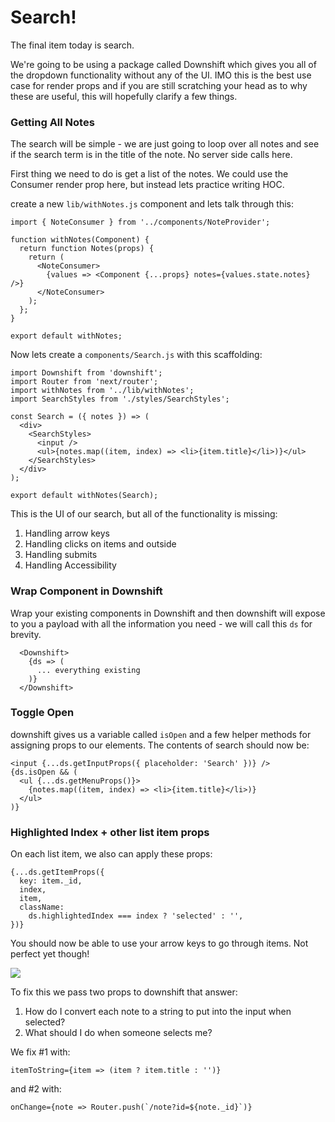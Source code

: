 # Search!

The final item today is search.

We're going to be using a package called Downshift which gives you all of the dropdown functionality without any  of the UI. IMO this is the best use case for render props and if you are still scratching your head as to why these are useful, this will hopefully clarify a few things.

### Getting All Notes

The search will be simple - we are just going to loop over all notes and see if the search term is in the title of the note. No server side calls here.

First thing we need to do is get a list of the notes. We could use the Consumer render prop here, but instead lets practice writing HOC.

create a new `lib/withNotes.js` component and lets talk through this:

```JSX
import { NoteConsumer } from '../components/NoteProvider';

function withNotes(Component) {
  return function Notes(props) {
    return (
      <NoteConsumer>
        {values => <Component {...props} notes={values.state.notes} />}
      </NoteConsumer>
    );
  };
}

export default withNotes;
```

Now lets create a `components/Search.js` with this scaffolding:

```JSX
import Downshift from 'downshift';
import Router from 'next/router';
import withNotes from '../lib/withNotes';
import SearchStyles from './styles/SearchStyles';

const Search = ({ notes }) => (
  <div>
    <SearchStyles>
      <input />
      <ul>{notes.map((item, index) => <li>{item.title}</li>)}</ul>
    </SearchStyles>
  </div>
);

export default withNotes(Search);

```

This is the UI of our search, but all of the functionality is missing:

1. Handling arrow keys
1. Handling clicks on items and outside
1. Handling submits
1. Handling Accessibility

### Wrap Component in Downshift

Wrap your existing components in Downshift and then downshift will expose to you a payload with all the information you need - we will call this `ds` for brevity.

```JSX
  <Downshift>
    {ds => (
      ... everything existing
    )}
  </Downshift>
```

### Toggle Open
downshift gives us a variable called `isOpen` and a few helper methods for assigning props to our elements. The contents of search should now be:

```JSX
<input {...ds.getInputProps({ placeholder: 'Search' })} />
{ds.isOpen && (
  <ul {...ds.getMenuProps()}>
    {notes.map((item, index) => <li>{item.title}</li>)}
  </ul>
)}
```

### Highlighted Index + other list item props

On each list item, we also can apply these props:

```JSX
{...ds.getItemProps({
  key: item._id,
  index,
  item,
  className:
    ds.highlightedIndex === index ? 'selected' : '',
})}
```

You should now be able to use your arrow keys to go through items. Not perfect yet though!

![](http://wes.io/de54b82cc9dc/content)

To fix this we pass two props to downshift that answer:

1. How do I convert each note to a string to put into the input when selected?
1. What should I do when someone selects me?

We fix #1 with:

```JSX
itemToString={item => (item ? item.title : '')}
```

and #2 with:

```JSX
onChange={note => Router.push(`/note?id=${note._id}`)}
```

